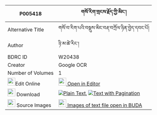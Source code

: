 |P005418|གསོ་རིག་གྲངས་རྗོད་ཀྱི་མིང་། 
| --- | --- 
|Alternative Title |གསོ་བ་རིག་པའི་བསྡུས་མིང་བརྡ་བཀྲོལ་ཉིན་བྱེད་དབང་པོ།
|Author| ཉི་མ་ཚེ་རིང་།
|BDRC ID | W20438
|Creator | Google OCR
|Number of Volumes| 1
|<img width="25" src="https://img.icons8.com/color/25/000000/edit-property.png">Edit Online| [<img width="25" src="https://avatars.githubusercontent.com/u/45091458?s=200&v=4"> Open in Editor](http://editor.openpecha.org/P005418)
|<img width="25" src="https://img.icons8.com/fluent/48/000000/download-2.png"/>  Download | [![](https://img.icons8.com/color/20/000000/txt.png)Plain Text](https://github.com/Openpecha/P005418/releases/download/v1/sorik_drang_jo_kyi_ming_plain_P005418.zip), [![](https://img.icons8.com/color/20/000000/txt.png)Text with Pagination](https://github.com/Openpecha/P005418/releases/download/v1/sorik_drang_jo_kyi_ming_pages_P005418.zip)
|<img width="25" src="https://img.icons8.com/plasticine/100/000000/pictures-folder.png"/>  Source Images | [<img width="25" src="https://library.bdrc.io/icons/BUDA-small.svg"> Images of text file open in BUDA](https://library.bdrc.io/show/bdr:W20438)
